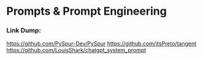 # Prompts & Prompt Engineering

### Link Dump:
https://github.com/PySpur-Dev/PySpur
https://github.com/itsPreto/tangent
https://github.com/LouisShark/chatgpt_system_prompt